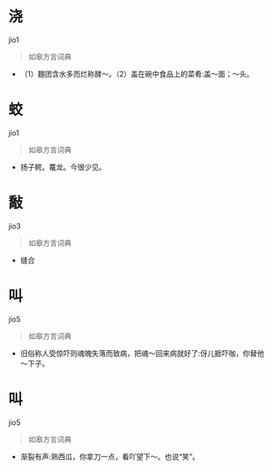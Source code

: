 # 浇
jio1
> 如皋方言词典
- （1）麵团含水多而烂称酵～。（2）盖在碗中食品上的菜肴:盖～面；～头。

# 蛟
jio1
> 如皋方言词典
- 扬子鳄。鼍龙。今很少见。

# 敽
jio3
> 如皋方言词典
- 缝合

# 叫
jio5
> 如皋方言词典
- 旧俗称人受惊吓则魂魄失落而致病，把魂～回来病就好了:伢儿捱吓咖，你替他～下子。

# 叫
jio5
> 如皋方言词典
- 渐裂有声:熟西瓜，你拿刀一点，看吖望下～。也说“笑”。
